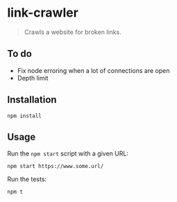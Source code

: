 # link-crawler

> Crawls a website for broken links.

## To do

- Fix node erroring when a lot of connections are open
- Depth limit

## Installation

```
npm install
```

## Usage

Run the `npm start` script with a given URL:

```
npm start https://www.some.url/
```

Run the tests:

```
npm t
```
